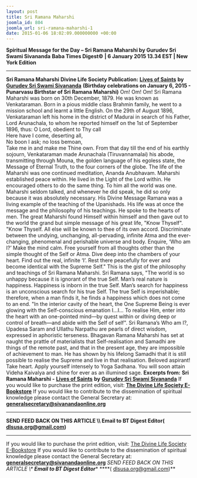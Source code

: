 ```yaml
---
layout: post
title: Sri Ramana Maharshi
joomla_id: 804
joomla_url: sri-ramana-maharshi-1
date: 2015-01-06 18:02:09.000000000 +00:00
---
```

**Spiritual Message for the Day – Sri Ramana Maharshi by Gurudev Sri Swami Sivananda**
**Baba Times Digest© | 6 January 2015 13.34 EST | New York Edition**
* * *  
**Sri Ramana Maharshi**
**Divine Life Society Publication:** [**Lives of Saints**](http://www.dlshq.org/saints/ramana.htm) **by** [**Gurudev Sri Swami Sivananda**](http://www.dlshq.org/saints/siva.htm)
**(Birthday celebrations on January 6, 2015 - Punarvasu Birthstar of Sri Ramana Maharshi)**
Om! Om! Om!
Sri Ramana Maharshi was born on 30th December, 1879. He was known as Venkataraman. Born in a pious middle class Brahmin family, he went to a mission school and learnt a little English.
On the 29th of August 1896, Venkataraman left his home in the district of Madurai in search of his Father, Lord Arunachala, to whom he reported himself on the 1st of September 1896, thus:
O Lord, obedient to Thy call  
 Here have I come, deserting all,  
 No boon I ask; no loss bemoan,  
 Take me in and make me Thine own.
From that day till the end of his earthly sojourn, Venkataraman made Arunachala (Tiruvannamalai) his abode, transmitting through Mouna, the golden language of his egoless state, the Message of Eternal Truth, to the four corners of the globe.
The life of the Maharshi was one continued meditation, Ananda Anubhavam. Maharshi established peace within. He lived in the Light of the Lord within. He encouraged others to do the same thing. To him all the world was one.
Maharshi seldom talked, and whenever he did speak, he did so only because it was absolutely necessary.
His Divine Message
Ramana was a living example of the teaching of the Upanishads. His life was at once the message and the philosophy of his teachings. He spoke to the hearts of men.
The great Maharshi found Himself within himself and then gave out to the world the grand but simple message of his great life, "Know Thyself".
"Know Thyself. All else will be known to thee of its own accord. Discriminate between the undying, unchanging, all-pervading, infinite Atma and the ever-changing, phenomenal and perishable universe and body. Enquire, ‘Who am I?’ Make the mind calm. Free yourself from all thoughts other than the simple thought of the Self or Atma. Dive deep into the chambers of your heart. Find out the real, infinite ‘I’. Rest there peacefully for ever and become identical with the Supreme Self." This is the gist of the philosophy and teachings of Sri Ramana Maharshi.
Sri Ramana says, "The world is so unhappy because it is ignorant of the true Self. Man’s real nature is happiness. Happiness is inborn in the true Self. Man’s search for happiness is an unconscious search for his true Self. The true Self is imperishable; therefore, when a man finds it, he finds a happiness which does not come to an end.
"In the interior cavity of the heart, the One Supreme Being is ever glowing with the Self-conscious emanation I...I... To realise Him, enter into the heart with an one-pointed mind—by quest within or diving deep or control of breath—and abide with the Self of self".
Sri Ramana’s Who am I?, Upadesa Saram and Ullathu Narpathu are pearls of direct wisdom, expressed in aphoristic terseness.
Bhagavan Ramana Maharshi has set at naught the prattle of materialists that Self-realisation and Samadhi are things of the remote past, and that in the present age, they are impossible of achievement to man. He has shown by his lifelong Samadhi that it is still possible to realise the Supreme and live in that realisation.
Beloved aspirant! Take heart. Apply yourself intensely to Yoga Sadhana. You will soon attain Videha Kaivalya and shine for ever as an illumined sage.
**Excerpts from:**  **Sri Ramana Maharshi -** [**Lives of Saints**](http://www.dlshq.org/saints/ramana.htm) **by** [**Gurudev Sri Swami Sivananda**](http://www.dlshq.org/saints/siva.htm)
If you would like to purchase the print edition, visit: **[The Divine Life Society E-Bookstore](http://www.dlshq.org/download/download.htm)**
If you would like to contribute to the dissemination of spiritual knowledge please contact the General Secretary at: [](mailto:%20%3Cscript%20type=%27text/javascript%27%3E%20%3C%21--%20var%20prefix%20=%20%27ma%27%20+%20%27il%27%20+%20%27to%27;%20var%20path%20=%20%27hr%27%20+%20%27ef%27%20+%20%27=%27;%20var%20addy57016%20=%20%27generalsecretary%27%20+%20%27@%27;%20addy57016%20=%20addy57016%20+%20%27sivanandaonline%27%20+%20%27.%27%20+%20%27org%27;%20document.write%28%27%3Ca%20%27%20+%20path%20+%20%27%5C%27%27%20+%20prefix%20+%20%27:%27%20+%20addy57016%20+%20%27%5C%27%3E%27%29;%20document.write%28addy57016%29;%20document.write%28%27%3C%5C/a%3E%27%29;%20//--%3E%5Cn%20%3C/script%3E%3Cscript%20type=%27text/javascript%27%3E%20%3C%21--%20document.write%28%27%3Cspan%20style=%5C%27display:%20none;%5C%27%3E%27%29;%20//--%3E%20%3C/script%3EThis%20email%20address%20is%20being%20protected%20from%20spambots.%20You%20need%20JavaScript%20enabled%20to%20view%20it.%20%3Cscript%20type=%27text/javascript%27%3E%20%3C%21--%20document.write%28%27%3C/%27%29;%20document.write%28%27span%3E%27%29;%20//--%3E%20%3C/script%3E?subject=Contribution%20to%20Dissemination%20of%20Spiritual%20Knowledge) **generalsecretary@sivanandaonline.org**
****
**SEND FEED BACK ON THIS ARTICLE \\\ Email to BT Digest Editor[](mailto:%20%3Cscript%20type=%27text/javascript%27%3E%20%3C%21--%20var%20prefix%20=%20%27ma%27%20+%20%27il%27%20+%20%27to%27;%20var%20path%20=%20%27hr%27%20+%20%27ef%27%20+%20%27=%27;%20var%20addy72654%20=%20%27dlsusa.org%27%20+%20%27@%27;%20addy72654%20=%20addy72654%20+%20%27gmail%27%20+%20%27.%27%20+%20%27com%27;%20document.write%28%27%3Ca%20%27%20+%20path%20+%20%27%5C%27%27%20+%20prefix%20+%20%27:%27%20+%20addy72654%20+%20%27%5C%27%3E%27%29;%20document.write%28addy72654%29;%20document.write%28%27%3C%5C/a%3E%27%29;%20//--%3E%5Cn%20%3C/script%3E%3Cscript%20type=%27text/javascript%27%3E%20%3C%21--%20document.write%28%27%3Cspan%20style=%5C%27display:%20none;%5C%27%3E%27%29;%20//--%3E%20%3C/script%3EThis%20email%20address%20is%20being%20protected%20from%20spambots.%20You%20need%20JavaScript%20enabled%20to%20view%20it.%20%3Cscript%20type=%27text/javascript%27%3E%20%3C%21--%20document.write%28%27%3C/%27%29;%20document.write%28%27span%3E%27%29;%20//--%3E%20%3C/script%3E?subject=DLS%20Posts)( [dlsusa.org@gmail.com](mailto:dlsusa.org@gmail.com))**
* * *
  
If you would like to purchase the print edition, visit: [The Divine Life Society E-Bookstore](http://www.dlshq.org/download/download.htm)
If you would like to contribute to the dissemination of spiritual knowledge please contact the General Secretary at: **[generalsecretary@sivanandaonline.org](mailto:generalsecretary@sivanandaonline.org)**
**SEND FEED BACK ON THIS ARTICLE \\\**  **Email to BT Digest Editor**** [](mailto:%20%3Cscript%20type=%27text/javascript%27%3E%20%3C%21--%20var%20prefix%20=%20%27ma%27%20+%20%27il%27%20+%20%27to%27;%20var%20path%20=%20%27hr%27%20+%20%27ef%27%20+%20%27=%27;%20var%20addy72654%20=%20%27dlsusa.org%27%20+%20%27@%27;%20addy72654%20=%20addy72654%20+%20%27gmail%27%20+%20%27.%27%20+%20%27com%27;%20document.write%28%27%3Ca%20%27%20+%20path%20+%20%27%5C%27%27%20+%20prefix%20+%20%27:%27%20+%20addy72654%20+%20%27%5C%27%3E%27%29;%20document.write%28addy72654%29;%20document.write%28%27%3C%5C/a%3E%27%29;%20//--%3E%5Cn%20%3C/script%3E%3Cscript%20type=%27text/javascript%27%3E%20%3C%21--%20document.write%28%27%3Cspan%20style=%5C%27display:%20none;%5C%27%3E%27%29;%20//--%3E%20%3C/script%3EThis%20email%20address%20is%20being%20protected%20from%20spambots.%20You%20need%20JavaScript%20enabled%20to%20view%20it.%20%3Cscript%20type=%27text/javascript%27%3E%20%3C%21--%20document.write%28%27%3C/%27%29;%20document.write%28%27span%3E%27%29;%20//--%3E%20%3C/script%3E?subject=DLS%20Posts)****( [dlsusa.org@gmail.com](mailto:dlsusa.org@gmail.com))**  
